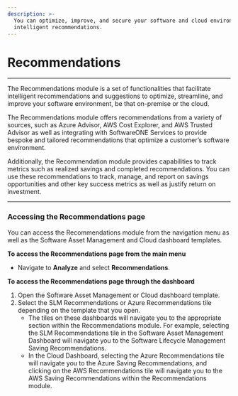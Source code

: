 ```yaml
---
description: >-
  You can optimize, improve, and secure your software and cloud environment with
  intelligent recommendations.
---
```


# Recommendations

***

The Recommendations module is a set of functionalities that facilitate intelligent recommendations and suggestions to optimize, streamline, and improve your software environment, be that on-premise or the cloud.

The Recommendations module offers recommendations from a variety of sources, such as Azure Advisor, AWS Cost Explorer, and AWS Trusted Advisor as well as integrating with SoftwareONE Services to provide bespoke and tailored recommendations that optimize a customer’s software environment.

Additionally, the Recommendation module provides capabilities to track metrics such as realized savings and completed recommendations. You can use these recommendations to track, manage, and report on savings opportunities and other key success metrics as well as justify return on investment.

***

### Accessing the Recommendations page <a href="#how-to-access-recommendations" id="how-to-access-recommendations"></a>

You can access the Recommendations module from the navigation menu as well as the Software Asset Management and Cloud dashboard templates.

**To access the Recommendations page from the main menu**

* Navigate to **Analyze** and select **Recommendations**.

**To access the Recommendations page through the dashboard**

1. Open the Software Asset Management or Cloud dashboard template.
2. Select the SLM Recommendations or Azure Recommendations tile depending on the template that you open.
   * The tiles on these dashboards will navigate you to the appropriate section within the Recommendations module. For example, selecting the SLM Recommendations tile in the Software Asset Management Dashboard will navigate you to the Software Lifecycle Management Saving Recommendations.
   * In the Cloud Dashboard, selecting the Azure Recommendations tile will navigate you to the Azure Saving Recommendations, and clicking on the AWS Recommendations tile will navigate you to the AWS Saving Recommendations within the Recommendations module.

